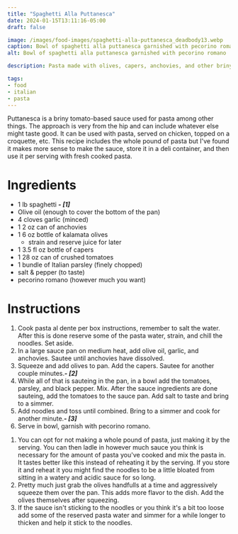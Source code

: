 ```yaml
---
title: "Spaghetti Alla Puttanesca"
date: 2024-01-15T13:11:16-05:00
draft: false

image: /images/food-images/spaghetti-alla-puttanesca_deadbody13.webp
caption: Bowl of spaghetti alla puttanesca garnished with pecorino romano
alt: Bowl of spaghetti alla puttanesca garnished with pecorino romano

description: Pasta made with olives, capers, anchovies, and other briny ingredients.

tags:
- food
- italian
- pasta
---
```


Puttanesca is a briny tomato-based sauce used for pasta among other things. The approach is very from the hip and can include whatever else might taste good. It can be used with pasta, served on chicken, topped on a croquette, etc. This recipe includes the whole pound of pasta but I've found it makes more sense to make the sauce, store it in a deli container, and then use it per serving with fresh cooked pasta.

# Ingredients
- 1 lb spaghetti ***- [1]***
- Olive oil (enough to cover the bottom of the pan)
- 4 cloves garlic (minced)
- 1 2 oz can of anchovies
- 1 6 oz bottle of kalamata olives
    - strain and reserve juice for later
- 1 3.5 fl oz bottle of capers
- 1 28 oz can of crushed tomatoes
- 1 bundle of Italian parsley (finely chopped)
- salt & pepper (to taste)
- pecorino romano (however much you want)

# Instructions
1. Cook pasta al dente per box instructions, remember to salt the water. After this is done reserve some of the pasta water, strain, and chill the noodles. Set aside.
1. In a large sauce pan on medium heat, add olive oil, garlic, and anchovies. Sautee until anchovies have dissolved.
1. Squeeze and add olives to pan. Add the capers. Sautee for another couple minutes.***- [2]***
1. While all of that is sauteing in the pan, in a bowl add the tomatoes, parsley, and black pepper. Mix. After the sauce ingredients are done sauteing, add the tomatoes to the sauce pan. Add salt to taste and bring to a simmer.
1. Add noodles and toss until combined. Bring to a simmer and cook for another minute.***- [3]***
1. Serve in bowl, garnish with pecorino romano.

<div class="footnotes">

1. You can opt for not making a whole pound of pasta, just making it by the serving. You can then ladle in however much sauce you think is necessary for the amount of pasta you've cooked and mix the pasta in. It tastes better like this instead of reheating it by the serving. If you store it and reheat it you might find the noodles to be a little bloated from sitting in a watery and acidic sauce for so long.
1. Pretty much just grab the olives handfulls at a time and aggressively squeeze them over the pan. This adds more flavor to the dish. Add the olives themselves after squeezing.
1. If the sauce isn't sticking to the noodles or you think it's a bit too loose add some of the reserved pasta water and simmer for a while longer to thicken and help it stick to the noodles.

</div>
